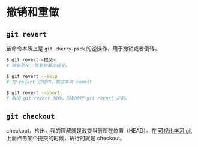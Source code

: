 # 撤销和重做

## `git revert`

该命令本质上是 `git cherry-pick` 的逆操作，用于撤销或者倒转。

```sh
$ git revert <提交>
# 顾名思义，恢复到某次提交。

$ git revert --skip
# 在 revert 过程中，跳过本次 commit

$ git revert --abort
# 取消 git revert 操作，回到执行 git revert 之前。
```

## `git checkout`

checkout，检出，我的理解就是改变当前所在位置（HEAD）。在 [可视化学习 git](https://learngitbranching.js.org) 上面点击某个提交的时候，执行的就是 checkout。
